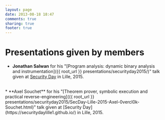 ```yaml
---
layout: page
date: 2013-08-18 18:47
comments: true
sharing: true
footer: true
---
```

# Presentations given by members

 * **Jonathan Salwan** for his "[Program analysis: dynamic binary analysis and instrumentation]({{ root_url }} presentations/securityday2015/)" talk given at [Security Day](https://securitydaylille1.github.io/) in Lille, 2015.
<br />
 * **Axel Souchet** for his "[Theorem prover, symbolic execution and practical reverse-engineering]({{ root_url }} presentations/securityday2015/SecDay-Lille-2015-Axel-0vercl0k-Souchet.html)" talk given at [Security Day](https://securitydaylille1.github.io/) in Lille, 2015.
